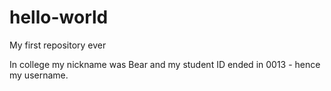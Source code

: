 # hello-world
My first repository ever

In college my nickname was Bear and my student ID ended in 0013 - hence my username.
